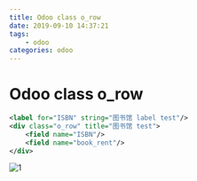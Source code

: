 ```yaml
---
title: Odoo class o_row
date: 2019-09-10 14:37:21
tags:
    - odoo
categories: odoo
---
```


# Odoo class o_row

```xml
<label for="ISBN" string="图书馆 label test"/>
<div class="o_row" title="图书馆 test">
    <field name="ISBN"/>
    <field name="book_rent"/>
</div>
```

![1](/imgs/odoo-model/class_o_row.png)
